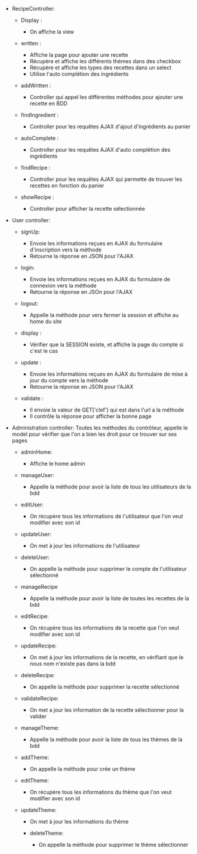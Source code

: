 - RecipeController:

  - Display :
    - On affiche la view

  - written :
    - Affiche la page pour ajouter une recette
    - Récupère et affiche les différents thèmes dans des checkbox
    - Récupère et affiche les types des recettes dans un select
    - Utilise l'auto complétion des ingrédients

  - addWritten :
    - Controller qui appel les différentes méthodes pour ajouter une recette en BDD

  - findIngredient :
    - Controller pour les requêtes AJAX d'ajout d'ingrédients au panier

  - autoComplete :
    - Controller  pour les requêtes AJAX d'auto complétion des ingrédients

  - findRecipe :
    - Controller pour les requêtes AJAX qui permette de trouver les recettes en fonction du panier

  - showRecipe :
    - Controller pour afficher la recette sélectionnée


- User controller:

  - signUp:
    - Envoie les informations reçues en AJAX du formulaire d'inscription vers la méthode
    - Retourne la réponse en JSON pour l'AJAX

  - login:
    - Envoie les informations reçues en AJAX du formulaire de connexion vers la méthode
    - Retourne la réponse en JSOn pour l'AJAX

  - logout:
    - Appelle la méthode pour vers fermer la session et affiche au home du site

  - display :
    - Vérifier que la SESSION existe, et affiche la page du compte si c'est le cas

  - update :
    - Envoie les informations reçues en AJAX du formulaire de mise à jour du compte vers la méthode
    - Retourne la réponse en JSON pour l'AJAX

  - validate :
    - Il envoie la valeur de GET['clef'] qui est dans l'url a la méthode
    - Il contrôle la réponse pour afficher la bonne page


- Administration controller:
  Toutes les méthodes du contrôleur, appelle le model pour vérifier que l'on a bien les droit pour ce trouver sur ses pages

  - adminHome:
    - Affiche le home admin

  - manageUser:  
    - Appelle la méthode pour avoir la liste de tous les utilisateurs de la bdd

  - editUser:
    - On récupère tous les informations de l'utilisateur que l'on veut modifier avec son id

  - updateUser:
    - On met à jour les informations de l'utilisateur

  - deleteUser:
    - On appelle la méthode pour supprimer  le compte de l'utilisateur sélectionné

  - manageRecipe
    - Appelle la méthode pour avoir la liste de toutes les recettes de la bdd

  - editRecipe:
    - On récupère tous les informations de la recette que l'on veut modifier avec son id

  - updateRecipe:
    - On met à jour les informations de la recette, en vérifiant que le nous nom n'existe pas dans la bdd

  - deleteRecipe:
    - On appelle la méthode pour supprimer  la recette sélectionné

  - validateRecipe:
    - On met a jour les information de la recette sélectionner pour la valider

  - manageTheme:  
    - Appelle la méthode pour avoir la liste de tous les thèmes de la bdd

  - addTheme:
    - On appelle la méthode pour crée un thème

  - editTheme:
    - On récupère tous les informations du thème que l'on veut modifier avec son id

  - updateTheme:
    - On met à jour les informations du thème

    - deleteTheme:
      - On appelle la méthode pour supprimer  le thème sélectionner
